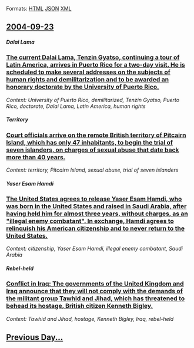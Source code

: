 
Formats: [HTML](2004/09/23/index.html)  [JSON](2004/09/23/index.json)  [XML](2004/09/23/index.xml)  

## [2004-09-23](/news/2004/09/23/index.md)

##### Dalai Lama
### [ The current Dalai Lama, Tenzin Gyatso, continuing a tour of Latin America, arrives in Puerto Rico for a two-day visit. He is scheduled to make several addresses on the subjects of human rights and demilitarization and to be awarded an honorary doctorate by the University of Puerto Rico. ](/news/2004/09/23/the-current-dalai-lama-tenzin-gyatso-continuing-a-tour-of-latin-america-arrives-in-puerto-rico-for-a-two-day-visit-he-is-scheduled-to-m.md)
_Context: University of Puerto Rico, demilitarized, Tenzin Gyatso, Puerto Rico, doctorate, Dalai Lama, Latin America, human rights_

##### Territory
### [ Court officials arrive on the remote British territory of Pitcairn Island, which has only 47 inhabitants, to begin the trial of seven islanders, on charges of sexual abuse that date back more than 40 years. ](/news/2004/09/23/court-officials-arrive-on-the-remote-british-territory-of-pitcairn-island-which-has-only-47-inhabitants-to-begin-the-trial-of-seven-islan.md)
_Context: territory, Pitcairn Island, sexual abuse, trial of seven islanders_

##### Yaser Esam Hamdi
### [ The United States agrees to release Yaser Esam Hamdi, who was born in the United States and raised in Saudi Arabia, after having held him for almost three years, without charges, as an "illegal enemy combatant". In exchange, Hamdi agrees to relinquish his American citizenship and to never return to the United States. ](/news/2004/09/23/the-united-states-agrees-to-release-yaser-esam-hamdi-who-was-born-in-the-united-states-and-raised-in-saudi-arabia-after-having-held-him-f.md)
_Context: citizenship, Yaser Esam Hamdi, illegal enemy combatant, Saudi Arabia_

##### Rebel-held
### [ Conflict in Iraq: The governments of the United Kingdom and Iraq announce that they will not comply with the demands of the militant group Tawhid and Jihad, which has threatened to behead its hostage, British citizen Kenneth Bigley. ](/news/2004/09/23/conflict-in-iraq-the-governments-of-the-united-kingdom-and-iraq-announce-that-they-will-not-comply-with-the-demands-of-the-militant-group.md)
_Context: Tawhid and Jihad, hostage, Kenneth Bigley, Iraq, rebel-held_

## [Previous Day...](/news/2004/09/22/index.md)

